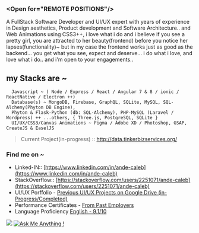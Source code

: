 ### \<Open for="REMOTE POSITIONS"\/\>

A FullStack Software Developer and UI/UX expert with years of experience in Design aesthetics, Product development and Software Architecture.. and Web Animations using CSS3++, i love what i do and i believe if you see a pretty girl, you are attracted to her beauty(frontend) before you notice her lapses(functionality)~ but in my case the frontend works just as good as the backend... you get what you see, expect and deserve... i do what i love, and love what i do.. and i'm open to your engagements..


## my Stacks are ~ 
```
  Javascript ~ ( Node / Express / React / Angular 7 & 8 / ionic / ReactNative / Electron ++)
  Database(s) ~ MongoDB, Firebase, GraphQL, SQLite, MySQL, SQL-Alchemy(Phyton DB Engine), 
  Phyton & Flask-Python (db: SQL-Alchemy), PHP-MySQL (Laravel / Wordpress) ++ ...others, { Three.js, PostgreSQL, SQLite }
  UI/UX/CSS3/Canvas Animations ~ Figma / Adobe XD / Photoshop, GSAP, CreateJS & EaselJS
```

> Current Project(in-progress) :: http://data.tinkerbizservices.org/  

### Find me on ~ 
 - Linked-IN:: [https://www.linkedin.com/in/ande-caleb](https://www.linkedin.com/in/ande-caleb) 
 - StackOverflow:: [https://stackoverflow.com/users/2251071/ande-caleb](https://stackoverflow.com/users/2251071/ande-caleb) 
 - UI/UX Porffolio - [Previous UI/UX Projects on Google Drive (in-Progress/Completed)](https://drive.google.com/drive/folders/0B8zXLNwB_JDYQ0NrN0ViSE1tWmM?usp=sharing)
 - Performance Certificates - [From Past Employers](https://drive.google.com/drive/folders/1FljEYdM190fNG38Vu4pTR7fdHe0a_bXa)
 - Language Proficiency [English - 9.1/10](https://media-exp1.licdn.com/dms/image/C4D22AQHhiQSLHcLxHA/feedshare-shrink_1280/0/1619075336109?e=1622073600&v=beta&t=VyPXpySOow3D6YfpwZPAynxGfq-eBlBzVVfdUgPy3gw)

![](https://komarev.com/ghpvc/?username=andaeiii&style=flat-square&color=000000&label=Profile.Views&nbsp;) [![Ask Me Anything !](https://img.shields.io/badge/Ask%20me-anything-1abc9c.svg)](mailto:andaeiii@gmail.com?subject=ask%20me%20anything&style=flat-square&color=000000)

